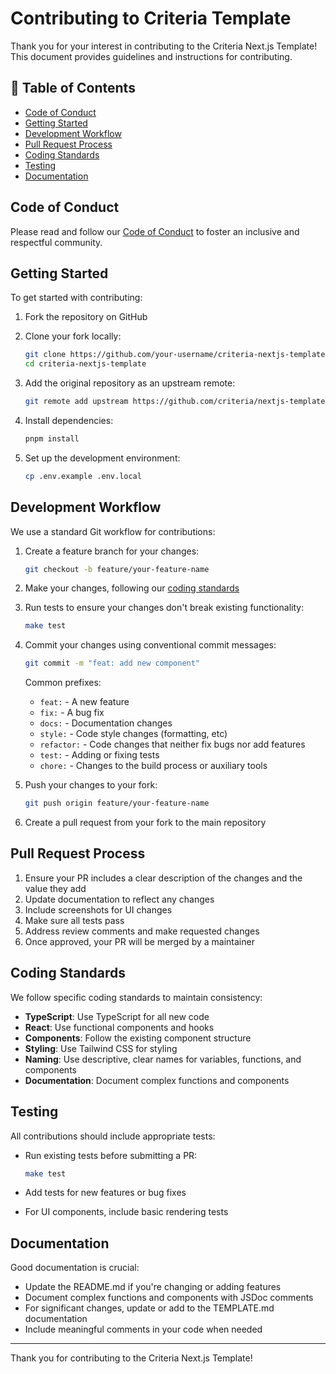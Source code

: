 # Contributing to Criteria Template

Thank you for your interest in contributing to the Criteria Next.js Template! This document provides guidelines and instructions for contributing.

## 📑 Table of Contents

- [Code of Conduct](#code-of-conduct)
- [Getting Started](#getting-started)
- [Development Workflow](#development-workflow)
- [Pull Request Process](#pull-request-process)
- [Coding Standards](#coding-standards)
- [Testing](#testing)
- [Documentation](#documentation)

## Code of Conduct

Please read and follow our [Code of Conduct](CODE_OF_CONDUCT.md) to foster an inclusive and respectful community.

## Getting Started

To get started with contributing:

1. Fork the repository on GitHub
2. Clone your fork locally:

   ```bash
   git clone https://github.com/your-username/criteria-nextjs-template.git
   cd criteria-nextjs-template
   ```

3. Add the original repository as an upstream remote:

   ```bash
   git remote add upstream https://github.com/criteria/nextjs-template.git
   ```

4. Install dependencies:

   ```bash
   pnpm install
   ```

5. Set up the development environment:

   ```bash
   cp .env.example .env.local
   ```

## Development Workflow

We use a standard Git workflow for contributions:

1. Create a feature branch for your changes:

   ```bash
   git checkout -b feature/your-feature-name
   ```

2. Make your changes, following our [coding standards](#coding-standards)

3. Run tests to ensure your changes don't break existing functionality:

   ```bash
   make test
   ```

4. Commit your changes using conventional commit messages:

   ```bash
   git commit -m "feat: add new component"
   ```

   Common prefixes:
   - `feat:` - A new feature
   - `fix:` - A bug fix
   - `docs:` - Documentation changes
   - `style:` - Code style changes (formatting, etc)
   - `refactor:` - Code changes that neither fix bugs nor add features
   - `test:` - Adding or fixing tests
   - `chore:` - Changes to the build process or auxiliary tools

5. Push your changes to your fork:

   ```bash
   git push origin feature/your-feature-name
   ```

6. Create a pull request from your fork to the main repository

## Pull Request Process

1. Ensure your PR includes a clear description of the changes and the value they add
2. Update documentation to reflect any changes
3. Include screenshots for UI changes
4. Make sure all tests pass
5. Address review comments and make requested changes
6. Once approved, your PR will be merged by a maintainer

## Coding Standards

We follow specific coding standards to maintain consistency:

- **TypeScript**: Use TypeScript for all new code
- **React**: Use functional components and hooks
- **Components**: Follow the existing component structure
- **Styling**: Use Tailwind CSS for styling
- **Naming**: Use descriptive, clear names for variables, functions, and components
- **Documentation**: Document complex functions and components

## Testing

All contributions should include appropriate tests:

- Run existing tests before submitting a PR:

  ```bash
  make test
  ```

- Add tests for new features or bug fixes
- For UI components, include basic rendering tests

## Documentation

Good documentation is crucial:

- Update the README.md if you're changing or adding features
- Document complex functions and components with JSDoc comments
- For significant changes, update or add to the TEMPLATE.md documentation
- Include meaningful comments in your code when needed

---

Thank you for contributing to the Criteria Next.js Template!
